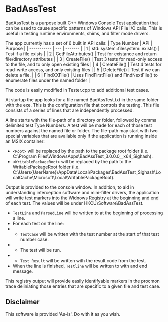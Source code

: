 # BadAssTest

BadAssTest is a purpose built C++ Windows Console Test application that can be used to cause specific patterns of Windows API File I/O calls.
This is useful in testing runtime environments, shims, and filter mode drivers.

The app currently has a set of 6 built in API calls:
| Type Number | API | Purpose |
| ----------- | --- | ------- |
| 1 | std::system::filesystem::exists() | Test if a file exists |
| 2 | GetFileAttributes() | Test for existance and return file/directory attributes |
| 3 | CreateFile() | Test 3 tests for read-only access to the file, and to only open existing files |
| 4 | CreateFile() | Test 4 tests for read-write access, and only existing files |
| 5 | DeleteFile() | Test if we can delete a file. |
| 6 | FindXXFile() | Uses FindFirstFile() and FindNextFile() to enumerate files under the named folder |

The code is easily modified in Tester.cpp to add additional test cases.

At startup the app looks for a file named BadAssTest.txt in the same folder with the exe.  This is the configuration file that controls the testing.
This file consists of a series of lines that are independently processed.

A line starts with the file-path of a directory or folder, followed by comma delimited test Type Numbers.  A test will be made for each of those test numbers against the named file or folder.
The file-path may start with two special variables that are available only if the application is running inside an MSIX container:

* `<Root>` will be replaced by the path to the package root folder (i.e. C:\Program Files\WindowsApps\BadAssTest_3.0.0.0__x64_Sighash).
* `<WritablePackageRoot>` will be replaced by the path to the WritablePackageRoot folder (i.e. C:\Users\{UserName}\AppData\Local\Packages\BadAssTest_Sighash\LocalCache\Microsoft\Local\WritablePackageRoot).

Output is provided to the console window.  In addition, to aid in understanding interception software and mini-filter drivers, the application will write test markers into the Widnows Registry at the beginning and end of each test.
The values will be under HKCU\Software\BadAssTest.  
* `TestLine` and `ParsedLine` will be written to at the beginning of processing a line.  
* For each test on the line:
* * `TestCase` will be written with the test number at the start of that test number case.
* * The test will be run.
* * `Test Result` will be written with the result code from the test.
* When the line is finished, `Testline` will be written to with and end message.

This registry output will provide easily identifyable markers in the procmon trace deliniating those entries that are specific to a given file and test case.

## Disclaimer
This software is provided 'As-is'. Do with it as you wish.